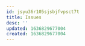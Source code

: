 ```yaml
---
id: jsyu36r105sjsbjfvpsct7t
title: Issues
desc: ''
updated: 1636829677004
created: 1636829677004
---
```


